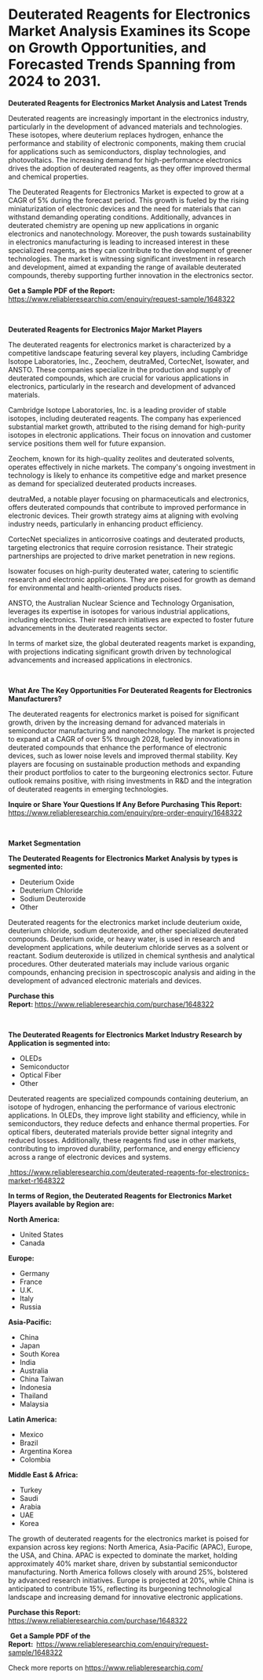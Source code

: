 <p><h1>Deuterated Reagents for Electronics Market Analysis Examines its Scope on Growth Opportunities, and Forecasted Trends Spanning from 2024 to 2031.</h1></p><p><strong>Deuterated Reagents for Electronics Market Analysis and Latest Trends</strong></p>
<p><p>Deuterated reagents are increasingly important in the electronics industry, particularly in the development of advanced materials and technologies. These isotopes, where deuterium replaces hydrogen, enhance the performance and stability of electronic components, making them crucial for applications such as semiconductors, display technologies, and photovoltaics. The increasing demand for high-performance electronics drives the adoption of deuterated reagents, as they offer improved thermal and chemical properties.</p><p>The Deuterated Reagents for Electronics Market is expected to grow at a CAGR of 5% during the forecast period. This growth is fueled by the rising miniaturization of electronic devices and the need for materials that can withstand demanding operating conditions. Additionally, advances in deuterated chemistry are opening up new applications in organic electronics and nanotechnology. Moreover, the push towards sustainability in electronics manufacturing is leading to increased interest in these specialized reagents, as they can contribute to the development of greener technologies. The market is witnessing significant investment in research and development, aimed at expanding the range of available deuterated compounds, thereby supporting further innovation in the electronics sector.</p></p>
<p><strong>Get a Sample PDF of the Report:&nbsp;</strong> <a href="https://www.reliableresearchiq.com/enquiry/request-sample/1648322?utm_campaign=1137&utm_medium=2&utm_source=Github&utm_content=ia&utm_term=29122024&utm_id=deuterated-reagents-for-electronics">https://www.reliableresearchiq.com/enquiry/request-sample/1648322</a></p>
<p>&nbsp;</p>
<p><strong>Deuterated Reagents for Electronics Major Market Players</strong></p>
<p><p>The deuterated reagents for electronics market is characterized by a competitive landscape featuring several key players, including Cambridge Isotope Laboratories, Inc., Zeochem, deutraMed, CortecNet, Isowater, and ANSTO. These companies specialize in the production and supply of deuterated compounds, which are crucial for various applications in electronics, particularly in the research and development of advanced materials.</p><p>Cambridge Isotope Laboratories, Inc. is a leading provider of stable isotopes, including deuterated reagents. The company has experienced substantial market growth, attributed to the rising demand for high-purity isotopes in electronic applications. Their focus on innovation and customer service positions them well for future expansion.</p><p>Zeochem, known for its high-quality zeolites and deuterated solvents, operates effectively in niche markets. The company's ongoing investment in technology is likely to enhance its competitive edge and market presence as demand for specialized deuterated products increases.</p><p>deutraMed, a notable player focusing on pharmaceuticals and electronics, offers deuterated compounds that contribute to improved performance in electronic devices. Their growth strategy aims at aligning with evolving industry needs, particularly in enhancing product efficiency.</p><p>CortecNet specializes in anticorrosive coatings and deuterated products, targeting electronics that require corrosion resistance. Their strategic partnerships are projected to drive market penetration in new regions.</p><p>Isowater focuses on high-purity deuterated water, catering to scientific research and electronic applications. They are poised for growth as demand for environmental and health-oriented products rises.</p><p>ANSTO, the Australian Nuclear Science and Technology Organisation, leverages its expertise in isotopes for various industrial applications, including electronics. Their research initiatives are expected to foster future advancements in the deuterated reagents sector.</p><p>In terms of market size, the global deuterated reagents market is expanding, with projections indicating significant growth driven by technological advancements and increased applications in electronics.</p></p>
<p>&nbsp;</p>
<p><strong>What Are The Key Opportunities For Deuterated Reagents for Electronics Manufacturers?</strong></p>
<p><p>The deuterated reagents for electronics market is poised for significant growth, driven by the increasing demand for advanced materials in semiconductor manufacturing and nanotechnology. The market is projected to expand at a CAGR of over 5% through 2028, fueled by innovations in deuterated compounds that enhance the performance of electronic devices, such as lower noise levels and improved thermal stability. Key players are focusing on sustainable production methods and expanding their product portfolios to cater to the burgeoning electronics sector. Future outlook remains positive, with rising investments in R&D and the integration of deuterated reagents in emerging technologies.</p></p>
<p><strong>Inquire or Share Your Questions If Any Before Purchasing This Report:</strong> <a href="https://www.reliableresearchiq.com/enquiry/pre-order-enquiry/1648322?utm_campaign=1137&utm_medium=2&utm_source=Github&utm_content=ia&utm_term=29122024&utm_id=deuterated-reagents-for-electronics">https://www.reliableresearchiq.com/enquiry/pre-order-enquiry/1648322</a></p>
<p>&nbsp;</p>
<p><strong>Market Segmentation</strong></p>
<p><strong>The Deuterated Reagents for Electronics Market Analysis by types is segmented into:</strong></p>
<p><ul><li>Deuterium Oxide</li><li>Deuterium Chloride</li><li>Sodium Deuteroxide</li><li>Other</li></ul></p>
<p><p>Deuterated reagents for the electronics market include deuterium oxide, deuterium chloride, sodium deuteroxide, and other specialized deuterated compounds. Deuterium oxide, or heavy water, is used in research and development applications, while deuterium chloride serves as a solvent or reactant. Sodium deuteroxide is utilized in chemical synthesis and analytical procedures. Other deuterated materials may include various organic compounds, enhancing precision in spectroscopic analysis and aiding in the development of advanced electronic materials and devices.</p></p>
<p><strong>Purchase this Report:&nbsp;</strong><a href="https://www.reliableresearchiq.com/purchase/1648322?utm_campaign=1137&utm_medium=2&utm_source=Github&utm_content=ia&utm_term=29122024&utm_id=deuterated-reagents-for-electronics">https://www.reliableresearchiq.com/purchase/1648322</a></p>
<p>&nbsp;</p>
<p><strong>The Deuterated Reagents for Electronics Market Industry Research by Application is segmented into:</strong></p>
<p><ul><li>OLEDs</li><li>Semiconductor</li><li>Optical Fiber</li><li>Other</li></ul></p>
<p><p>Deuterated reagents are specialized compounds containing deuterium, an isotope of hydrogen, enhancing the performance of various electronic applications. In OLEDs, they improve light stability and efficiency, while in semiconductors, they reduce defects and enhance thermal properties. For optical fibers, deuterated materials provide better signal integrity and reduced losses. Additionally, these reagents find use in other markets, contributing to improved durability, performance, and energy efficiency across a range of electronic devices and systems.</p></p>
<p><a href="https://www.reliableresearchiq.com/deuterated-reagents-for-electronics-market-r1648322?utm_campaign=1137&utm_medium=2&utm_source=Github&utm_content=ia&utm_term=29122024&utm_id=deuterated-reagents-for-electronics">&nbsp;https://www.reliableresearchiq.com/deuterated-reagents-for-electronics-market-r1648322</a></p>
<p><strong>In terms of Region, the Deuterated Reagents for Electronics Market Players available by Region are:</strong></p>
<p>
    <p> <strong> North America: </strong>
        <ul>
            <li>United States</li>
            <li>Canada</li>
        </ul>
        </p> 
    <p> <strong> Europe: </strong>
        <ul>
            <li>Germany</li>
            <li>France</li>
            <li>U.K.</li>
            <li>Italy</li>
            <li>Russia</li>
        </ul>
        </p> 
    <p> <strong> Asia-Pacific: </strong>
        <ul>
            <li>China</li>
            <li>Japan</li>
            <li>South Korea</li>
            <li>India</li>
            <li>Australia</li>
            <li>China Taiwan</li>
            <li>Indonesia</li>
            <li>Thailand</li>
            <li>Malaysia</li>
        </ul>
        </p> 
    <p> <strong> Latin America: </strong>
        <ul>
            <li>Mexico</li>
            <li>Brazil</li>
            <li>Argentina Korea</li>
            <li>Colombia</li>
        </ul>
        </p> 
    <p> <strong> Middle East & Africa: </strong>
        <ul>
            <li>Turkey</li>
            <li>Saudi</li>
            <li>Arabia</li>
            <li>UAE</li>
            <li>Korea</li>
        </ul>
    </p>
    </p>
<p><p>The growth of deuterated reagents for the electronics market is poised for expansion across key regions: North America, Asia-Pacific (APAC), Europe, the USA, and China. APAC is expected to dominate the market, holding approximately 40% market share, driven by substantial semiconductor manufacturing. North America follows closely with around 25%, bolstered by advanced research initiatives. Europe is projected at 20%, while China is anticipated to contribute 15%, reflecting its burgeoning technological landscape and increasing demand for innovative electronic applications.</p></p>
<p><strong>Purchase this Report: </strong><a href="https://www.reliableresearchiq.com/purchase/1648322?utm_campaign=1137&utm_medium=2&utm_source=Github&utm_content=ia&utm_term=29122024&utm_id=deuterated-reagents-for-electronics">https://www.reliableresearchiq.com/purchase/1648322</a></p>
<p>&nbsp;<strong>Get a Sample PDF of the Report:&nbsp;&nbsp;</strong><a href="https://www.reliableresearchiq.com/enquiry/request-sample/1648322?utm_campaign=1137&utm_medium=2&utm_source=Github&utm_content=ia&utm_term=29122024&utm_id=deuterated-reagents-for-electronics">https://www.reliableresearchiq.com/enquiry/request-sample/1648322</a></p>
<p><strong></strong></p>
<p>Check more reports on <a href="https://www.reliableresearchiq.com/?utm_campaign=1137&utm_medium=2&utm_source=Github&utm_content=ia&utm_term=29122024&utm_id=deuterated-reagents-for-electronics">https://www.reliableresearchiq.com/</a></p>